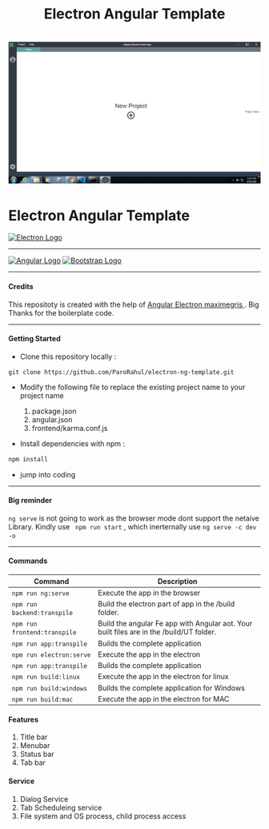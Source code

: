 <div align="center">
    <div>
        <h1>Electron Angular Template<h1>
        <img src=".github/applook.png", width="650">
        <!-- <h6>Title not decided till now<h6> -->
    </div> 
</div>


# Electron Angular Template

[![Electron Logo](https://www.vectorlogo.zone/logos/electronjs/electronjs-ar21.svg)](https://electronjs.org/)

---------------------------------------
[![Angular Logo](https://www.vectorlogo.zone/logos/angular/angular-ar21.svg)](https://angular.io/) 
[![Bootstrap Logo](https://www.vectorlogo.zone/logos/getbootstrap/getbootstrap-ar21.svg)](https://getbootstrap.com/)

<!-- --------------------------------------- -->
<!-- [![Sqlite Logo](https://www.vectorlogo.zone/logos/sqlite/sqlite-ar21.svg)](https://www.sqlite.org/) -->

---------------------------------------


#### Credits 

This repositoty is created with the help of [Angular Electron maximegris ](https://github.com/maximegris/angular-electron). Big Thanks for the boilerplate code.

----------------------------------------

#### Getting Started

* Clone this repository locally :

``` 
git clone https://github.com/ParoRahul/electron-ng-template.git
```
* Modify the following file to replace the existing project name to your project name
  1. package.json
  2. angular.json 
  3. frontend/karma.conf.js

* Install dependencies with npm :

``` bash
npm install
```
* jump into coding 
-----------------------------------------------
#### Big reminder 

`ng serve` is not going to work as the browser mode dont support the netaive Library. Kindly use ` npm run start` , which inerternally use `ng serve -c dev -o`

----------------------------------------
#### Commands
|Command|Description| 
|--|--|
|`npm run ng:serve`| Execute the app in the browser |
|`npm run backend:transpile`| Build the electron part of app in the /build folder. |
|`npm run frontend:transpile`| Build the angular Fe app with Angular aot. Your built files are in the /build/UT folder. |
|`npm run app:transpile`| Builds the complete application |
|`npm run electron:serve`| Execute the app in the electron  |
|`npm run app:transpile`| Builds the complete application |
|`npm run build:linux`| Execute the app in the electron for linux |
|`npm run build:windows`| Builds the complete application for Windows |
|`npm run build:mac`| Execute the app in the electron for MAC  |


#### Features
1.  Title bar 
2.  Menubar
3.  Status bar 
4.  Tab bar

#### Service 
1. Dialog Service
2. Tab Scheduleing service
3. File system and OS process, child process access
